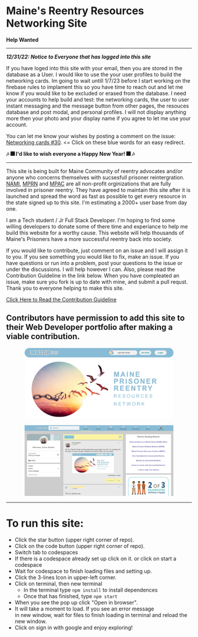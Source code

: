 <!--- Important information shared between us collaborators:
Please add the date and your username before your comment so you can be reached if needed. Make sure your comment is 
inside the arrows so it remains hidden from everyone but us programmers. 

12/31 4-Leafs-Code: The color schema for this build are blues and grays with a touch of yellows. You do not have to use 
these colors but your choices must look well with these colors. Here are the hex #'s for quick access:   
Blues: #88bbd6 #99d3df   Grays: #cdcdcd  #e9e9e9   Yellows: #FFFDD0  #fcf4a3   Thank's for helping out!



--->

# Maine's Reentry Resources Networking Site  

**Help Wanted**

---
***12/31/22: Notice to Everyone that has logged into this site***  

If you have loged into this site with your email, then you are stored in the database as a User. I would like to use the your user profiles to build the networking cards. Im going to wait untill 1/7/23 before I start working on the firebase rules to implament this so you have time to reach out and let me know if you would like to be excluded or erased from the database.  I need your accounts to help build and test: the networking cards, the user to user instant messaging and the message button from other pages, the resouces database and post modal, and personal profiles. I will not display anything more then your photo and your display name if you agree to let me use your account.  

You can let me know your wishes by posting a comment on the issue: [Networking cards #30](https://github.com/4-Leafs-Code/Reentry/issues/30). <= Click on these blue words for an easy redirect. 

**:notes: :fireworks: I'd like to wish everyone a Happy New Year! :fireworks: :notes:**

---

This site is being built for Maine Community of reentry advocates and/or anyone who concerns themselves with sucsesfull prisoner reintergration. [NAMI](https://www.namimaine.org/), [MPRN](https://re-entrymaine.org/) and [MPAC](https://www.maineprisoneradvocacy.org) are all non-profit orginizations that are fully involved in prisoner reentry. They have agreed to maintain this site after it is launched and spread the word as fast as possible to get every resource in the state signed up to this site. I'm estimating a 2000+ user base from day one.    

I am a Tech student / Jr Full Stack Developer. I'm hoping to find some willing developers to donate some of there time and experiance to help me build this website for a worthy cause. This website will help thousands of Maine's Prisoners have a more successful reentry back into society. 

If you would like to contribute, just comment on an issue and I will assign it to you. If you see something you would like to fix, make an issue. If you have questions or run into a problem, post your questions to the issue or under the discussions. I will help however I can. Also, please read the Contribution Guideline in the link below. When you have compleated an issue, make sure you fork is up to date with mine, and submit a pull requst. Thank you to everyone helping to make this site.

[Click Here to Read the Contribution Guideline](https://github.com/4-Leafs-Code/Reentry/blob/main/contributing.md) 

**Contributors have permission to add this site to their Web Developer portfolio after making a viable contribution.**
---

<p align='center'>
<img width='80%' src='mis/ShowCaseLogin.jpg'>
</p>
<p align='center'>
<img width='80%' src='mis/ShowCaseHome.jpg'>
</p>


---
   
# **To run this site:**
   * Click the star button (upper right corner of repo).
   * Click on the code button (upper right corner of repo).
   * Switch tab to codespaces
   * If there is a codespace already set up click on it.
    or click on start a codespace
   * Wait for codespace to finish loading files and setting up.
   * Click the 3-lines Icon in upper-left corner.
   * Click on terminal, then new terminal
      * In the terminal type `npm install` to install dependences
      * Once that has finished, type `npm start`
   * When you see the pop up click "Open in browser".
   * It will take a moment to load. If you see an error message   
   in new window, wait for files to finish loading in terminal and reload the new window. 
   * Click on sign in with google and enjoy exploring!






